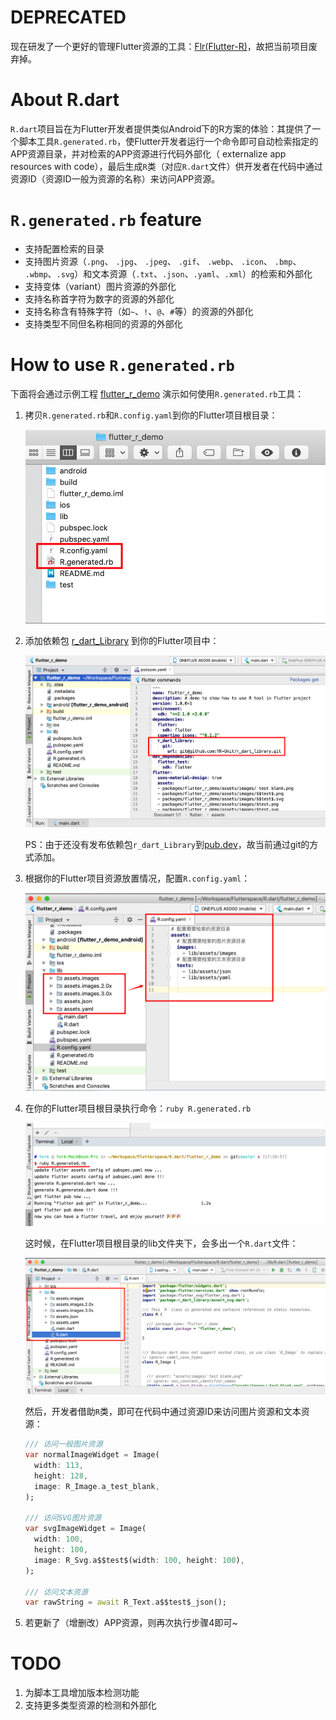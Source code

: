 # DEPRECATED
现在研发了一个更好的管理Flutter资源的工具：[Flr(Flutter-R)](https://github.com/YK-Unit/Flr)，故把当前项目废弃掉。

# About R.dart
`R.dart`项目旨在为Flutter开发者提供类似Android下的R方案的体验：其提供了一个脚本工具`R.generated.rb`，使Flutter开发者运行一个命令即可自动检索指定的APP资源目录，并对检索的APP资源进行代码外部化（ externalize app resources with code），最后生成`R`类（对应`R.dart`文件）供开发者在代码中通过资源ID（资源ID一般为资源的名称）来访问APP资源。



# `R.generated.rb` feature



- 支持配置检索的目录
- 支持图片资源（`.png`、 `.jpg`、 `.jpeg`、 `.gif`、 `.webp`、 `.icon`、 `.bmp`、 `.wbmp`、`.svg`）和文本资源（`.txt`、`.json`、`.yaml`、`.xml`）的检索和外部化
- 支持变体（variant）图片资源的外部化
- 支持名称首字符为数字的资源的外部化
- 支持名称含有特殊字符（如`~`、`!`、`@`、`#`等）的资源的外部化
- 支持类型不同但名称相同的资源的外部化



# How to use `R.generated.rb`

下面将会通过示例工程 [flutter_r_demo](https://github.com/YK-Unit/R.dart/tree/master/flutter_r_demo) 演示如何使用`R.generated.rb`工具：

1. 拷贝`R.generated.rb`和`R.config.yaml`到你的Flutter项目根目录：

   ![image-20191101174818234](README_Assets/copy_r.png)

2. 添加依赖包 [r_dart_Library](https://github.com/YK-Unit/r_dart_Library) 到你的Flutter项目中：

   ![image-20191101175142788](README_Assets/add_package.png)

   

   PS：由于还没有发布依赖包`r_dart_Library`到[pub.dev](https://pub.flutter-io.cn/)，故当前通过git的方式添加。

3. 根据你的Flutter项目资源放置情况，配置`R.config.yaml`：

   ![image-20191101175634180](README_Assets/update_r_config.png)

4. 在你的Flutter项目根目录执行命令：`ruby R.generated.rb`

   ![image-20191101175944606](README_Assets/run_r.png)

   

   这时候，在Flutter项目根目录的lib文件夹下，会多出一个`R.dart`文件：

   ![image-20191103220748817](README_Assets/r.dart.png)

   

   然后，开发者借助`R`类，即可在代码中通过资源ID来访问图片资源和文本资源：

   ```dart
   /// 访问一般图片资源
   var normalImageWidget = Image(
     width: 113,
     height: 128,
     image: R_Image.a_test_blank,
   );
   
   /// 访问SVG图片资源
   var svgImageWidget = Image(
     width: 100,
     height: 100,
     image: R_Svg.a$$test$(width: 100, height: 100),
   );
   
   /// 访问文本资源
   var rawString = await R_Text.a$$test$_json();
   
   ```

   

5. 若更新了（增删改）APP资源，则再次执行步骤4即可~



# TODO

1. 为脚本工具增加版本检测功能
2. 支持更多类型资源的检测和外部化
